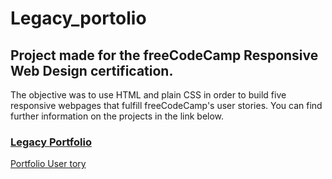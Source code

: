 # Legacy_portolio

## Project made for the freeCodeCamp Responsive Web Design certification. 

The objective was to use HTML and plain CSS in order to build five responsive webpages that fulfill freeCodeCamp's user stories.
You can find further information on the projects in the link below.

### [Legacy Portfolio](https://z-bj.github.io/Legacy_portolio/)

[Portfolio User tory](https://github.com/z-bj/Legacy_portolio/blob/master/User_story.md)

